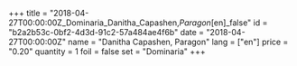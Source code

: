 +++
title = "2018-04-27T00:00:00Z_Dominaria_Danitha_Capashen,_Paragon_[en]_false"
id = "b2a2b53c-0bf2-4d3d-91c2-57a484ae4f6b"
date = "2018-04-27T00:00:00Z"
name = "Danitha Capashen, Paragon"
lang = ["en"]
price = "0.20"
quantity = 1
foil = false
set = "Dominaria"
+++
